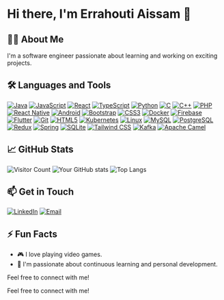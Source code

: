 # Hi there, I'm Errahouti Aissam 👋

## 👨‍💻 About Me
I'm a software engineer passionate about learning and working on exciting projects.

## 🛠️ Languages and Tools

[![Java](https://img.shields.io/badge/-Java-007396?style=for-the-badge&logo=java&logoColor=white)](https://www.java.com/)
[![JavaScript](https://img.shields.io/badge/-JavaScript-F7DF1E?style=for-the-badge&logo=javascript&logoColor=black)](https://www.javascript.com/)
[![React](https://img.shields.io/badge/-React-61DAFB?style=for-the-badge&logo=react&logoColor=black)](https://reactjs.org/)
[![TypeScript](https://img.shields.io/badge/-TypeScript-007ACC?style=for-the-badge&logo=typescript&logoColor=white)](https://www.typescriptlang.org/)
[![Python](https://img.shields.io/badge/-Python-3776AB?style=for-the-badge&logo=python&logoColor=white)](https://www.python.org/)
[![C](https://img.shields.io/badge/-C-A8B9CC?style=for-the-badge&logo=c&logoColor=black)](https://en.wikipedia.org/wiki/C_(programming_language))
[![C++](https://img.shields.io/badge/-C++-00599C?style=for-the-badge&logo=c%2B%2B&logoColor=white)](https://en.wikipedia.org/wiki/C%2B%2B)
[![PHP](https://img.shields.io/badge/-PHP-777BB4?style=for-the-badge&logo=php&logoColor=white)](https://www.php.net/)
[![React Native](https://img.shields.io/badge/-React%20Native-61DAFB?style=for-the-badge&logo=react&logoColor=black)](https://reactnative.dev/)
[![Android](https://img.shields.io/badge/-Android-3DDC84?style=for-the-badge&logo=android&logoColor=white)](https://www.android.com/)
[![Bootstrap](https://img.shields.io/badge/-Bootstrap-7952B3?style=for-the-badge&logo=bootstrap&logoColor=white)](https://getbootstrap.com/)
[![CSS3](https://img.shields.io/badge/-CSS3-1572B6?style=for-the-badge&logo=css3&logoColor=white)](https://developer.mozilla.org/en-US/docs/Web/CSS)
[![Docker](https://img.shields.io/badge/-Docker-2496ED?style=for-the-badge&logo=docker&logoColor=white)](https://www.docker.com/)
[![Firebase](https://img.shields.io/badge/-Firebase-FFCA28?style=for-the-badge&logo=firebase&logoColor=black)](https://firebase.google.com/)
[![Flutter](https://img.shields.io/badge/-Flutter-02569B?style=for-the-badge&logo=flutter&logoColor=white)](https://flutter.dev/)
[![Git](https://img.shields.io/badge/-Git-F05032?style=for-the-badge&logo=git&logoColor=white)](https://git-scm.com/)
[![HTML5](https://img.shields.io/badge/-HTML5-E34F26?style=for-the-badge&logo=html5&logoColor=white)](https://developer.mozilla.org/en-US/docs/Web/Guide/HTML/HTML5)
[![Kubernetes](https://img.shields.io/badge/-Kubernetes-326CE5?style=for-the-badge&logo=kubernetes&logoColor=white)](https://kubernetes.io/)
[![Linux](https://img.shields.io/badge/-Linux-FCC624?style=for-the-badge&logo=linux&logoColor=black)](https://www.linux.org/)
[![MySQL](https://img.shields.io/badge/-MySQL-4479A1?style=for-the-badge&logo=mysql&logoColor=white)](https://www.mysql.com/)
[![PostgreSQL](https://img.shields.io/badge/-PostgreSQL-336791?style=for-the-badge&logo=postgresql&logoColor=white)](https://www.postgresql.org/)
[![Redux](https://img.shields.io/badge/-Redux-764ABC?style=for-the-badge&logo=redux&logoColor=white)](https://redux.js.org/)
[![Spring](https://img.shields.io/badge/-Spring-6DB33F?style=for-the-badge&logo=spring&logoColor=white)](https://spring.io/)
[![SQLite](https://img.shields.io/badge/-SQLite-003B57?style=for-the-badge&logo=sqlite&logoColor=white)](https://www.sqlite.org/)
[![Tailwind CSS](https://img.shields.io/badge/-Tailwind%20CSS-38B2AC?style=for-the-badge&logo=tailwind-css&logoColor=white)](https://tailwindcss.com/)
[![Kafka](https://img.shields.io/badge/-Kafka-231F20?style=for-the-badge&logo=apache-kafka&logoColor=white)](https://kafka.apache.org/)
[![Apache Camel](https://img.shields.io/badge/-Apache%20Camel-EA5026?style=for-the-badge&logo=apache-camel&logoColor=white)](https://camel.apache.org/)

## 📈 GitHub Stats

![Visitor Count](https://komarev.com/ghpvc/?username=yourusername&style=flat-square)
![Your GitHub stats](https://github-readme-stats.vercel.app/api?username=yourusername&show_icons=true&theme=radical)
![Top Langs](https://github-readme-stats.vercel.app/api/top-langs/?username=yourusername&layout=compact&theme=radical)

## 📫 Get in Touch

[![LinkedIn](https://img.shields.io/badge/LinkedIn-0077B5?style=for-the-badge&logo=linkedin&logoColor=white)](https://www.linkedin.com/in/aissam-errahouti/)
[![Email](https://img.shields.io/badge/Email-D14836?style=for-the-badge&logo=gmail&logoColor=white)](mailto:errahouti.aissam2002@gmail.com)

## ⚡ Fun Facts
- 🎮 I love playing video games.
- 🌱 I'm passionate about continuous learning and personal development.


Feel free to connect with me!


Feel free to connect with me!
